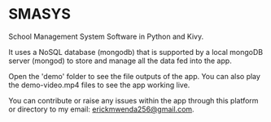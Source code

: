 # SMASYS

School Management System Software in Python and Kivy.

It uses a NoSQL database (mongodb) that is supported by a local mongoDB server (mongod) to store and manage all the data fed into the app.

Open the 'demo' folder to see the file outputs of the app. You can also play the demo-video.mp4 files to see the app working live.

You can contribute or raise any issues within the app through this platform or directory to my email: erickmwenda256@gmail.com.
